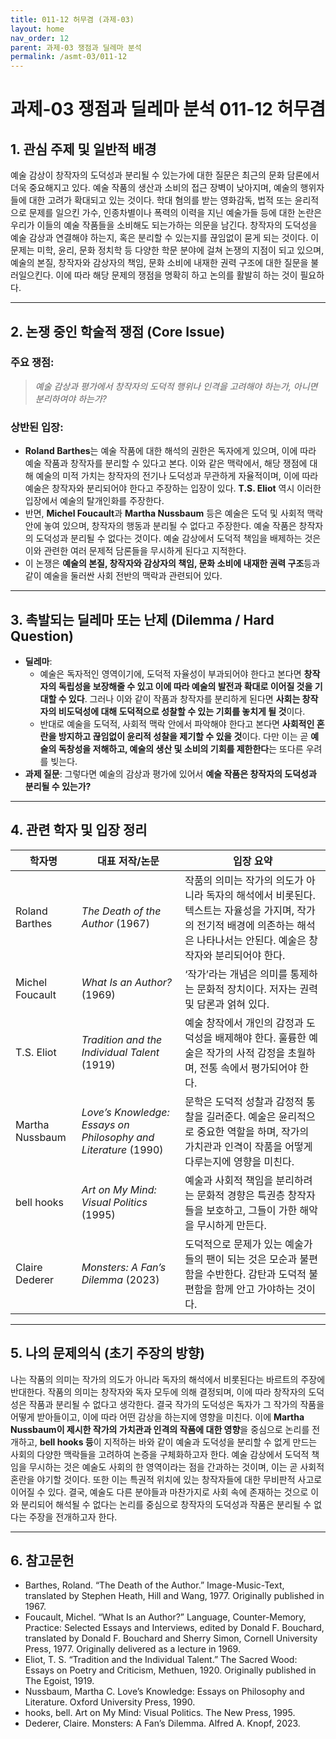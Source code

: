 ```yaml
---
title: 011-12 허무겸 (과제-03)
layout: home
nav_order: 12
parent: 과제-03 쟁점과 딜레마 분석
permalink: /asmt-03/011-12
---
```


# 과제-03 쟁점과 딜레마 분석 011-12 허무겸 

## 1. 관심 주제 및 일반적 배경

예술 감상이 창작자의 도덕성과 분리될 수 있는가에 대한 질문은 최근의 문화 담론에서 더욱 중요해지고 있다. 예술 작품의 생산과 소비의 접근 장벽이 낮아지며, 예술의 행위자들에 대한 고려가 확대되고 있는 것이다. 학대 혐의를 받는 영화감독, 법적 또는 윤리적으로 문제를 일으킨 가수, 인종차별이나 폭력의 이력을 지닌 예술가들 등에 대한 논란은 우리가 이들의 예술 작품들을 소비해도 되는가하는 의문을 남긴다. 창작자의 도덕성을 예술 감상과 연결해야 하는지, 혹은 분리할 수 있는지를 끊임없이 묻게 되는 것이다. 이 문제는 미학, 윤리, 문화 정치학 등 다양한 학문 분야에 걸쳐 논쟁의 지점이 되고 있으며, 예술의 본질, 창작자와 감상자의 책임, 문화 소비에 내재한 권력 구조에 대한 질문을 불러일으킨다. 이에 따라 해당 문제의 쟁점을 명확히 하고 논의를 활발히 하는 것이 필요하다.

---

## 2. 논쟁 중인 학술적 쟁점 (Core Issue)

### 주요 쟁점:  

> *예술 감상과 평가에서 창작자의 도덕적 행위나 인격을 고려해야 하는가, 아니면 분리하여야 하는가?*

### 상반된 입장:
- **Roland Barthes**는 예술 작품에 대한 해석의 권한은 독자에게 있으며, 이에 따라 예술 작품과 창작자를 분리할 수 있다고 본다. 이와 같은 맥락에서, 해당 쟁점에 대해 예술의 미적 가치는 창작자의 전기나 도덕성과 무관하게 자율적이며, 이에 따라 예술은 창작자와 분리되어야 한다고 주장하는 입장이 있다. **T.S. Eliot** 역시 이러한 입장에서 예술의 탈개인화를 주장한다.
- 반면, **Michel Foucault**과 **Martha Nussbaum** 등은 예술은 도덕 및 사회적 맥락 안에 놓여 있으며, 창작자의 행동과 분리될 수 없다고 주장한다. 예술 작품은 창작자의 도덕성과 분리될 수 없다는 것이다. 예술 감상에서 도덕적 책임을 배제하는 것은 이와 관련한 여러 문제적 담론들을 무시하게 된다고 지적한다.
- 이 논쟁은 **예술의 본질, 창작자와 감상자의 책임, 문화 소비에 내재한 권력 구조**등과 같이 예술을 둘러싼 사회 전반의 맥락과 관련되어 있다.

---

## 3. 촉발되는 딜레마 또는 난제 (Dilemma / Hard Question)

- **딜레마**: 
  - 예술은 독자적인 영역이기에, 도덕적 자율성이 부과되어야 한다고 본다면 **창작자의 독립성을 보장해줄 수 있고 이에 따라 예술의 발전과 확대로 이어질 것을 기대할 수 있다**. 그러나 이와 같이 작품과 창작자를 분리하게 된다면 **사회는 창작자의 비도덕성에 대해 도덕적으로 성찰할 수 있는 기회를 놓치게 될 것**이다. 
  - 반대로 예술을 도덕적, 사회적 맥락 안에서 파악해야 한다고 본다면 **사회적인 혼란을 방지하고 끊임없이 윤리적 성찰을 제기할 수 있을 것**이다. 다만 이는 곧 **예술의 독창성을 저해하고, 예술의 생산 및 소비의 기회를 제한한다**는 또다른 우려를 빚는다.
- **과제 질문**: 그렇다면 예술의 감상과 평가에 있어서 **예술 작품은 창작자의 도덕성과 분리될 수 있는가?**

---

## 4. 관련 학자 및 입장 정리

| 학자명             | 대표 저작/논문                                   | 입장 요약 |
|--------------------|---------------------------------------------------|-----------|
| Roland Barthes  | *The Death of the Author* (1967)                       | 작품의 의미는 작가의 의도가 아니라 독자의 해석에서 비롯된다. 텍스트는 자율성을 가지며, 작가의 전기적 배경에 의존하는 해석은 나타나서는 안된다. 예술은 창작자와 분리되어야 한다. |
| Michel Foucault   | *What Is an Author?* (1969)                             | ‘작가’라는 개념은 의미를 통제하는 문화적 장치이다. 저자는 권력 및 담론과 얽혀 있다. |
| T.S. Eliot	    | *Tradition and the Individual Talent* (1919) | 예술 창작에서 개인의 감정과 도덕성을 배제해야 한다. 훌륭한 예술은 작가의 사적 감정을 초월하며, 전통 속에서 평가되어야 한다. |
| Martha Nussbaum      | *Love’s Knowledge: Essays on Philosophy and Literature* (1990)                  | 문학은 도덕적 성찰과 감정적 통찰을 길러준다. 예술은 윤리적으로 중요한 역할을 하며, 작가의 가치관과 인격이 작품을 어떻게 다루는지에 영향을 미친다. |
| bell hooks	    | *Art on My Mind: Visual Politics* (1995) | 예술과 사회적 책임을 분리하려는 문화적 경향은 특권층 창작자들을 보호하고, 그들이 가한 해악을 무시하게 만든다.  |
| Claire Dederer	    | *Monsters: A Fan’s Dilemma* (2023) | 도덕적으로 문제가 있는 예술가들의 팬이 되는 것은 모순과 불편함을 수반한다. 감탄과 도덕적 불편함을 함께 안고 가야하는 것이다.  |

---

## 5. 나의 문제의식 (초기 주장의 방향)

나는 작품의 의미는 작가의 의도가 아니라 독자의 해석에서 비롯된다는 바르트의 주장에 반대한다. 작품의 의미는 창작자와 독자 모두에 의해 결정되며, 이에 따라 창작자의 도덕성은 작품과 분리될 수 없다고 생각한다. 결국 작가의 도덕성은 독자가 그 작가의 작품을 어떻게 받아들이고, 이에 따라 어떤 감상을 하는지에 영향을 미친다. 이에 **Martha Nussbaum이 제시한 작가의 가치관과 인격의 작품에 대한 영향**을 중심으로 논리를 전개하고, **bell hooks 등**이 지적하는 바와 같이 예술과 도덕성을 분리할 수 없게 만드는 사회의 다양한 맥락들을 고려하여 논증을 구체화하고자 한다. 예술 감상에서 도덕적 책임을 무시하는 것은 예술도 사회의 한 영역이라는 점을 간과하는 것이며, 이는 곧 사회적 혼란을 야기할 것이다. 또한 이는 특권적 위치에 있는 창작자들에 대한 무비판적 사고로 이어질 수 있다. 결국, 예술도 다른 분야들과 마찬가지로 사회 속에 존재하는 것으로 이와 분리되어 해석될 수 없다는 논리를 중심으로 창작자의 도덕성과 작품은 분리될 수 없다는 주장을 전개하고자 한다.

---

## 6. 참고문헌

- Barthes, Roland. “The Death of the Author.” Image-Music-Text, translated by Stephen Heath, Hill and Wang, 1977. Originally published in 1967.
- Foucault, Michel. “What Is an Author?” Language, Counter-Memory, Practice: Selected Essays and Interviews, edited by Donald F. Bouchard, translated by Donald F. Bouchard and Sherry Simon, Cornell University Press, 1977. Originally delivered as a lecture in 1969.
- Eliot, T. S. “Tradition and the Individual Talent.” The Sacred Wood: Essays on Poetry and Criticism, Methuen, 1920. Originally published in The Egoist, 1919.
- Nussbaum, Martha C. Love’s Knowledge: Essays on Philosophy and Literature. Oxford University Press, 1990.
- hooks, bell. Art on My Mind: Visual Politics. The New Press, 1995.
- Dederer, Claire. Monsters: A Fan’s Dilemma. Alfred A. Knopf, 2023.


